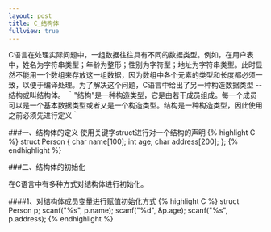 ```yaml
---
layout: post
title: C_结构体
fullview: true
---
```


C语言在处理实际问题中，一组数据往往具有不同的数据类型。例如，在用户表中，姓名为字符串类型；年龄为整形；性别为字符型；地址为字符串类型。此时显然不能用一个数组来存放这一组数据，因为数组中各个元素的类型和长度都必须一致，以便于编译处理。为了解决这个问题，C语言中给出了另一种构造数据类型 -- 结构或叫结构体。
｀"结构"是一种构造类型，它是由若干成员组成。每一个成员可以是一个基本数据类型或者又是一个构造类型。结构是一种构造类型，因此使用之前必须先进行定义｀

###一、结构体的定义
使用关键字struct进行对一个结构的声明
{% highlight C %}
struct Person {
	char name[100];
	int age;
	char address[200];
};
{% endhighlight %}

###二、结构体的初始化

在C语言中有多种方式对结构体进行初始化。

####1、对结构体成员变量进行赋值初始化方式
{% highlight C %}
struct Person p;
scanf("%s", p.name);
scanf("%d", &p.age);
scanf("%s", p.address);
{% endhighlight %}
